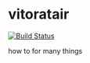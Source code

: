 vitoratair
==========

[![Build Status](https://travis-ci.org/vitoratair/vitoratair.svg?branch=master)](https://travis-ci.org/vitoratair/vitoratair)

how to for many things

